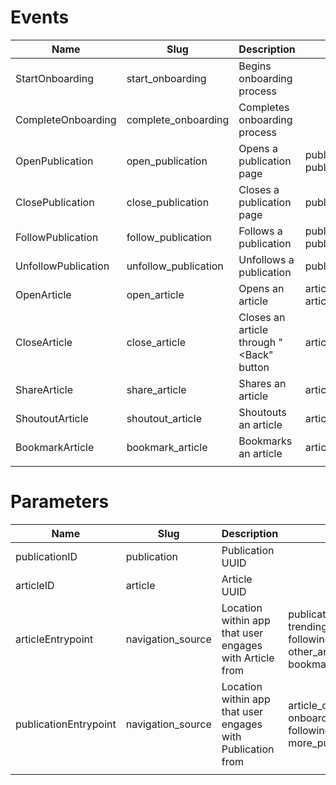 # Events

| Name | Slug  | Description  | Parameters |
|---|---|---|---|
| StartOnboarding | start_onboarding | Begins onboarding process | | 
| CompleteOnboarding | complete_onboarding | Completes onboarding process | |
| OpenPublication | open_publication | Opens a publication page | publicationID, publicationEntrypoint |
| ClosePublication | close_publication | Closes a publication page | publicationID |
| FollowPublication | follow_publication | Follows a publication | publicationID, publicationEntrypoint |
| UnfollowPublication | unfollow_publication | Unfollows a publication | publicationID |
| OpenArticle | open_article | Opens an article | articleID, articleEntrypoint |
| CloseArticle | close_article | Closes an article through "<Back" button | articleID |
| ShareArticle | share_article | Shares an article | articleID |
| ShoutoutArticle | shoutout_article | Shoutouts an article | articleID |
| BookmarkArticle | bookmark_article | Bookmarks an article | articleID |
| | | | |

# Parameters
| Name | Slug | Description | Values |
|---|---|---|---|
| publicationID | publication | Publication UUID | |
| articleID | article | Article UUID | |
| articleEntrypoint | navigation_source | Location within app that user engages with Article from | publication_detail, trending_articles, following_articles, other_articles, bookmark_articles |
| publicationEntrypoint | navigation_source | Location within app that user engages with Publication from | article_detail, onboarding, following_publications, more_publications |
| | | | |

